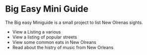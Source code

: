 # Big Easy Mini Guide


The Big easy Miniguide is a small project to list New Olrenas sights.

  - View a Listing a various
  - View a listing of popular streets
  - View some common eats in New Olreans
  - Read about the histry of music from New Orleans




